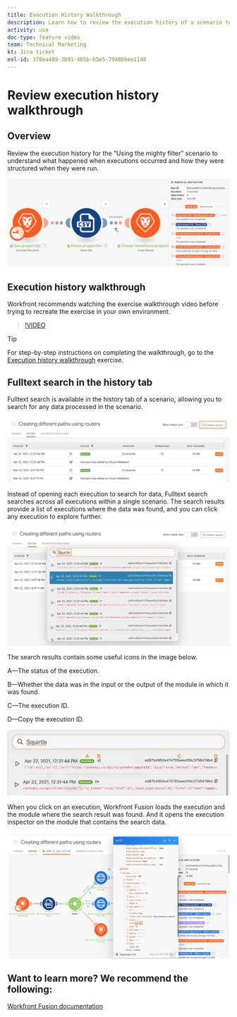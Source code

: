 ```yaml
---
title: Execution History Walkthrough
description: Learn how to review the execution history of a scenario to understand what happened when in [!DNL Adobe Workfront Fusion].
activity: use
doc-type: feature video
team: Technical Marketing
kt: Jira ticket
exl-id: 370ea489-3b91-4b5b-b5e5-7948bbee1148
---
```

# Review execution history walkthrough

## Overview

Review the execution history for the “Using the mighty filter” scenario to understand what happened when executions occurred and how they were structured when they were run.

![An image of execution history in a Fusion scenario](assets/execution-history-and-scheduling-1.png)

## Execution history walkthrough

Workfront recommends watching the exercise walkthrough video before trying to recreate the exercise in your own environment.

>[!VIDEO](https://video.tv.adobe.com/v/335283/?quality=12)

>[!TIP]
>
>For step-by-step instructions on completing the walkthrough, go to the [Execution history walkthrough](https://experienceleague.adobe.com/docs/workfront-learn/tutorials-workfront/fusion/exercises/execution-history.html?lang=en) exercise.

## Fulltext search in the history tab

Fulltext search is available in the history tab of a scenario, allowing you to search for any data processed in the scenario.

![An image of execution history search](assets/execution-history-and-scheduling-2.png)

Instead of opening each execution to search for data, Fulltext search searches across all executions within a single scenario. The search results provide a list of executions where the data was found, and you can click any execution to explore further. 

![An image of an execution history search](assets/execution-history-and-scheduling-3.png)

The search results contain some useful icons in the image below. 

A—The status of the execution.

B—Whether the data was in the input or the output of the module in which it was found.

C—The execution ID. 

D—Copy the execution ID.

![An image of an execution history search results](assets/execution-history-and-scheduling-4.png)

When you click on an execution, Workfront Fusion loads the execution and the module where the search result was found. And it opens the execution inspector on the module that contains the search data.

![An image of an execution history links](assets/execution-history-and-scheduling-5.png)


## Want to learn more? We recommend the following:

[Workfront Fusion documentation](https://experienceleague.adobe.com/docs/workfront/using/adobe-workfront-fusion/workfront-fusion-2.html?lang=en)
